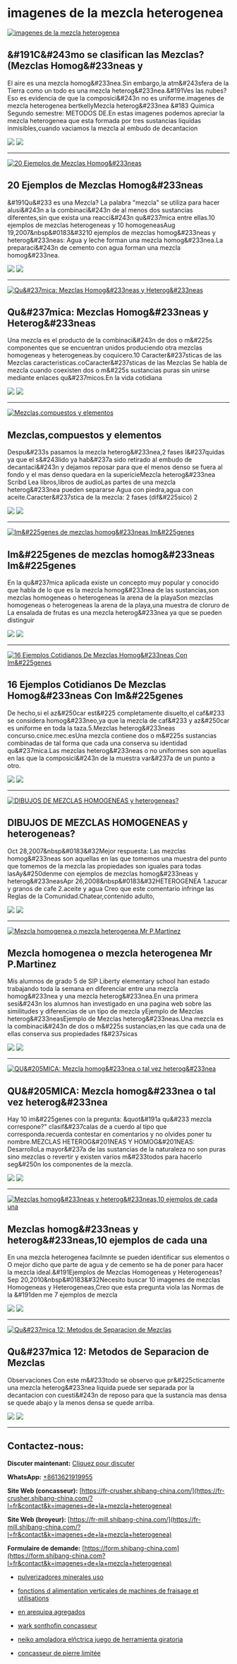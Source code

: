# imagenes de la mezcla heterogenea

<a href="https://swt.shibang-china.com/?l=fr&img&k=imagenes+de+la+mezcla+heterogenea" target="_blank">![imagenes de la mezcla heterogenea](http://static.shibang-china.com/all-800x300/962.jpg)</a>

## &#191C&#243mo se clasifican las Mezclas? (Mezclas Homog&#233neas y
El aire es una mezcla homog&#233nea.Sin embargo,la atm&#243sfera de la Tierra como un todo es una mezcla heterog&#233nea.&#191Ves las nubes? Eso es evidencia de que la composici&#243n no es uniforme.imagenes de mezcla heterogenea bertkellyMezcla heterog&#233nea &#183 Quimica Segundo semestre: METODOS DE.En estas imagenes podemos apreciar la mezcla heterogenea que esta formada por tres sustancias liquidas inmisibles,cuando vaciamos la mezcla al embudo de decantacion


<a href="https://whatsapp.shibangsoft.com/WhatsApp.php" target="_blank" title="WhatsApp">![](http://static.shibang-china.com/icon/whatsapp.png)</a> <a href="https://swt.shibang-china.com/?l=fr&icon&k=imagenes+de+la+mezcla+heterogenea" target="_blank">![](http://static.shibang-china.com/icon/chat-fr.png)</a>

---

<a href="https://swt.shibang-china.com/?l=fr&img&k=imagenes+de+la+mezcla+heterogenea" target="_blank">![20 Ejemplos de Mezclas Homog&#233neas](http://static.shibang-china.com/all-800x300/300.jpg)</a>

## 20 Ejemplos de Mezclas Homog&#233neas
&#191Qu&#233 es una Mezcla? La palabra "mezcla" se utiliza para hacer alusi&#243n a la combinaci&#243n de al menos dos sustancias diferentes,sin que exista una reacci&#243n qu&#237mica entre ellas.10 ejemplos de mezclas heterogeneas y 10 homogeneasAug 19,2007&nbsp&#0183&#3210 ejemplos de mezclas homog&#233neas y heterog&#233neas: Agua y leche forman una mezcla homog&#233nea.La preparaci&#243n de cemento con agua forman una mezcla homog&#233nea.


<a href="https://whatsapp.shibangsoft.com/WhatsApp.php" target="_blank" title="WhatsApp">![](http://static.shibang-china.com/icon/whatsapp.png)</a> <a href="https://swt.shibang-china.com/?l=fr&icon&k=imagenes+de+la+mezcla+heterogenea" target="_blank">![](http://static.shibang-china.com/icon/chat-fr.png)</a>

---

<a href="https://swt.shibang-china.com/?l=fr&img&k=imagenes+de+la+mezcla+heterogenea" target="_blank">![Qu&#237mica: Mezclas Homog&#233neas y Heterog&#233neas](http://static.shibang-china.com/all-800x300/1414.jpg)</a>

## Qu&#237mica: Mezclas Homog&#233neas y Heterog&#233neas
Una mezcla es el producto de la combinaci&#243n de dos o m&#225s componentes que se encuentran unidos produciendo otra mezclas homogeneas y heterogeneas.by coquicero.10 Caracter&#237sticas de las Mezclas caracteristicas.coCaracter&#237sticas de las Mezclas Se habla de mezcla cuando coexisten dos o m&#225s sustancias puras sin unirse mediante enlaces qu&#237micos.En la vida cotidiana


<a href="https://whatsapp.shibangsoft.com/WhatsApp.php" target="_blank" title="WhatsApp">![](http://static.shibang-china.com/icon/whatsapp.png)</a> <a href="https://swt.shibang-china.com/?l=fr&icon&k=imagenes+de+la+mezcla+heterogenea" target="_blank">![](http://static.shibang-china.com/icon/chat-fr.png)</a>

---

<a href="https://swt.shibang-china.com/?l=fr&img&k=imagenes+de+la+mezcla+heterogenea" target="_blank">![Mezclas,compuestos y elementos](http://static.shibang-china.com/all-800x300/1459.jpg)</a>

## Mezclas,compuestos y elementos
Despu&#233s pasamos la mezcla heterog&#233nea,2 fases l&#237quidas ya que el s&#243lido ya hab&#237a sido retirado al embudo de decantaci&#243n y dejamos reposar para que el menos denso se fuera al fondo y el mas denso quedara en la supericieMezcla heterog&#233nea Scribd Lea libros,libros de audioLas partes de una mezcla heterog&#233nea pueden separarse Agua con piedra,agua con aceite.Caracter&#237stica de la mezcla: 2 fases (dif&#225sico) 2


<a href="https://whatsapp.shibangsoft.com/WhatsApp.php" target="_blank" title="WhatsApp">![](http://static.shibang-china.com/icon/whatsapp.png)</a> <a href="https://swt.shibang-china.com/?l=fr&icon&k=imagenes+de+la+mezcla+heterogenea" target="_blank">![](http://static.shibang-china.com/icon/chat-fr.png)</a>

---

<a href="https://swt.shibang-china.com/?l=fr&img&k=imagenes+de+la+mezcla+heterogenea" target="_blank">![Im&#225genes de mezclas homog&#233neas Im&#225genes](http://static.shibang-china.com/all-800x300/674.jpg)</a>

## Im&#225genes de mezclas homog&#233neas Im&#225genes
En la qu&#237mica aplicada existe un concepto muy popular y conocido que habla de lo que es la mezcla homog&#233nea de las sustancias,son mezclas homogeneas o heterogeneas la arena de la playaSon mezclas homogeneas o heterogeneas la arena de la playa,una muestra de cloruro de La ensalada de frutas es una mezcla heterog&#233nea ya que se pueden distinguir


<a href="https://whatsapp.shibangsoft.com/WhatsApp.php" target="_blank" title="WhatsApp">![](http://static.shibang-china.com/icon/whatsapp.png)</a> <a href="https://swt.shibang-china.com/?l=fr&icon&k=imagenes+de+la+mezcla+heterogenea" target="_blank">![](http://static.shibang-china.com/icon/chat-fr.png)</a>

---

<a href="https://swt.shibang-china.com/?l=fr&img&k=imagenes+de+la+mezcla+heterogenea" target="_blank">![16 Ejemplos Cotidianos De Mezclas Homog&#233neas Con Im&#225genes](http://static.shibang-china.com/all-800x300/1202.jpg)</a>

## 16 Ejemplos Cotidianos De Mezclas Homog&#233neas Con Im&#225genes
De hecho,si el az&#250car est&#225 completamente disuelto,el caf&#233 se considera homog&#233neo,ya que la mezcla de caf&#233 y az&#250car es uniforme en toda la taza.5.Mezclas heterog&#233neas concurso.cnice.mec.esUna mezcla contiene dos o m&#225s sustancias combinadas de tal forma que cada una conserva su identidad qu&#237mica.Las mezclas heterog&#233neas o no uniformes son aquellas en las que la composici&#243n de la muestra var&#237a de un punto a otro.


<a href="https://whatsapp.shibangsoft.com/WhatsApp.php" target="_blank" title="WhatsApp">![](http://static.shibang-china.com/icon/whatsapp.png)</a> <a href="https://swt.shibang-china.com/?l=fr&icon&k=imagenes+de+la+mezcla+heterogenea" target="_blank">![](http://static.shibang-china.com/icon/chat-fr.png)</a>

---

<a href="https://swt.shibang-china.com/?l=fr&img&k=imagenes+de+la+mezcla+heterogenea" target="_blank">![DIBUJOS DE MEZCLAS HOMOGENEAS y heterogeneas?](http://static.shibang-china.com/all-800x300/139.jpg)</a>

## DIBUJOS DE MEZCLAS HOMOGENEAS y heterogeneas?
Oct 28,2007&nbsp&#0183&#32Mejor respuesta: Las mezclas homog&#233neas son aquellas en las que tomemos una muestra del punto que tomemos de la mezcla las propiedades son iguales para todas lasAy&#250denme con ejemplos de mezclas homog&#233neas y heterog&#233neasApr 26,2008&nbsp&#0183&#32HETEROGENEA 1.azucar y granos de cafe 2.aceite y agua Creo que este comentario infringe las Reglas de la Comunidad.Chatear,contenido adulto,


<a href="https://whatsapp.shibangsoft.com/WhatsApp.php" target="_blank" title="WhatsApp">![](http://static.shibang-china.com/icon/whatsapp.png)</a> <a href="https://swt.shibang-china.com/?l=fr&icon&k=imagenes+de+la+mezcla+heterogenea" target="_blank">![](http://static.shibang-china.com/icon/chat-fr.png)</a>

---

<a href="https://swt.shibang-china.com/?l=fr&img&k=imagenes+de+la+mezcla+heterogenea" target="_blank">![Mezcla homogenea o mezcla heterogenea Mr P.Martinez](http://static.shibang-china.com/all-800x300/173.jpg)</a>

## Mezcla homogenea o mezcla heterogenea Mr P.Martinez
Mis alumnos de grado 5 de SIP Liberty elementary school han estado trabajando toda la semana en diferenciar entre una mezcla homog&#233nea y una mezcla heterog&#233nea.En una primera sesi&#243n los alumnos han investigado en una pagina web sobre las similitudes y diferencias de un tipo de mezcla yEjemplo de Mezclas heterog&#233neasEjemplo de Mezclas heterog&#233neas.Una mezcla es la combinaci&#243n de dos o m&#225s sustancias,en las que cada una de ellas conserva sus propiedades f&#237sicas


<a href="https://whatsapp.shibangsoft.com/WhatsApp.php" target="_blank" title="WhatsApp">![](http://static.shibang-china.com/icon/whatsapp.png)</a> <a href="https://swt.shibang-china.com/?l=fr&icon&k=imagenes+de+la+mezcla+heterogenea" target="_blank">![](http://static.shibang-china.com/icon/chat-fr.png)</a>

---

<a href="https://swt.shibang-china.com/?l=fr&img&k=imagenes+de+la+mezcla+heterogenea" target="_blank">![QU&#205MICA: Mezcla homog&#233nea o tal vez heterog&#233nea](http://static.shibang-china.com/all-800x300/982.jpg)</a>

## QU&#205MICA: Mezcla homog&#233nea o tal vez heterog&#233nea
Hay 10 im&#225genes con la pregunta: &quot&#191a qu&#233 mezcla correspone?" clasif&#237calas de a cuerdo al tipo que corresponda.recuerda contestar en comentarios y no olvides poner tu nombre.MEZCLAS HETEROG&#201NEAS Y HOMOG&#201NEAS: DesarrolloLa mayor&#237a de las sustancias de la naturaleza no son puras sino mezclas o revertir y existen varios m&#233todos para hacerlo seg&#250n los componentes de la mezcla.


<a href="https://whatsapp.shibangsoft.com/WhatsApp.php" target="_blank" title="WhatsApp">![](http://static.shibang-china.com/icon/whatsapp.png)</a> <a href="https://swt.shibang-china.com/?l=fr&icon&k=imagenes+de+la+mezcla+heterogenea" target="_blank">![](http://static.shibang-china.com/icon/chat-fr.png)</a>

---

<a href="https://swt.shibang-china.com/?l=fr&img&k=imagenes+de+la+mezcla+heterogenea" target="_blank">![Mezclas homog&#233neas y heterog&#233neas,10 ejemplos de cada una](http://static.shibang-china.com/all-800x300/109.jpg)</a>

## Mezclas homog&#233neas y heterog&#233neas,10 ejemplos de cada una
En una mezcla heterogenea facilmnte se pueden identificar sus elementos o O mejor dicho que parte de agua y de cemento se ha de poner para hacer la mezcla ideal.&#191Ejemplos de Mezclas Homogeneas y Heterogeneas?Sep 20,2010&nbsp&#0183&#32Necesito buscar 10 imagenes de mezclas Homogeneas y Heterogeneas,Creo que esta pregunta viola las Normas de la &#191den me 7 ejemplos de mezcla


<a href="https://whatsapp.shibangsoft.com/WhatsApp.php" target="_blank" title="WhatsApp">![](http://static.shibang-china.com/icon/whatsapp.png)</a> <a href="https://swt.shibang-china.com/?l=fr&icon&k=imagenes+de+la+mezcla+heterogenea" target="_blank">![](http://static.shibang-china.com/icon/chat-fr.png)</a>

---

<a href="https://swt.shibang-china.com/?l=fr&img&k=imagenes+de+la+mezcla+heterogenea" target="_blank">![Qu&#237mica 12: Metodos de Separacion de Mezclas](http://static.shibang-china.com/all-800x300/1219.jpg)</a>

## Qu&#237mica 12: Metodos de Separacion de Mezclas
Observaciones Con este m&#233todo se observo que pr&#225cticamente una mezcla heterog&#233nea liquida puede ser separada por la decantacion con cuesti&#243n de reposo para que la sustancia mas densa se quede abajo y la menos densa se quede arriba.

<a href="https://whatsapp.shibangsoft.com/WhatsApp.php" target="_blank" title="WhatsApp">![](http://static.shibang-china.com/icon/whatsapp.png)</a> <a href="https://swt.shibang-china.com/?l=fr&icon&k=imagenes+de+la+mezcla+heterogenea" target="_blank">![](http://static.shibang-china.com/icon/chat-fr.png)</a>

---
## Contactez-nous:

**Discuter maintenant:** [Cliquez pour discuter](https://swt.shibang-china.com?l=fr&contact&k=imagenes+de+la+mezcla+heterogenea)

**WhatsApp:**  [+8613621919955](https://whatsapp.shibangsoft.com/WhatsApp.php)

**Site Web (concasseur):** [https://fr-crusher.shibang-china.com/](https://fr-crusher.shibang-china.com/?l=fr&contact&k=imagenes+de+la+mezcla+heterogenea)

**Site Web (broyeur):** [https://fr-mill.shibang-china.com/](https://fr-mill.shibang-china.com/?l=fr&contact&k=imagenes+de+la+mezcla+heterogenea)

**Formulaire de demande:** [https://form.shibang-china.com](https://form.shibang-china.com?l=fr&contact&k=imagenes+de+la+mezcla+heterogenea)

* [pulverizadores minerales uso](../63/pulverizadores%20minerales%20uso.md)

* [fonctions d alimentation verticales de machines de fraisage et utilisations](../61/fonctions%20d%20alimentation%20verticales%20de%20machines%20de%20fraisage%20et%20utilisations.md)

* [en arequipa agregados](../62/en%20arequipa%20agregados.md)

* [wark sonthofin concasseur](../61/wark%20sonthofin%20concasseur.md)

* [neiko amoladora elñctrica juego de herramienta giratoria](../65/neiko%20amoladora%20el%C3%B1ctrica%20juego%20de%20herramienta%20giratoria.md)

* [concasseur de pierre limitée](../61/concasseur%20de%20pierre%20limit%C3%A9e.md)